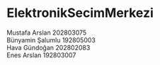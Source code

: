 # ElektronikSecimMerkezi

Mustafa Arslan 202803075                                                                    
Bünyamin Şalumlu 192805003                                      
Hava Gündoğan 202802083                                     
Enes Arslan 192803007
